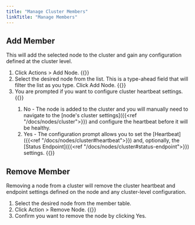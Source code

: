 ```yaml
---
title: "Manage Cluster Members"
linkTitle: "Manage Members"
---
```


## Add Member
This will add the selected node to the cluster and gain any configuration defined at the cluster level.

1. Click Actions > Add Node.
{{<tgimg src="add-node.png" width="40%" caption="Action > Add Node" alt="Action > Add Node" >}}
2. Select the desired node from the list. This is a type-ahead field that will filter the list as you type. Click Add Node.
{{<tgimg src="add-node-list.png" width="50%" caption="Member node selection list" alt="Add node dialog with list of nodes filtered to show those matching 'edge'">}}
3. You are prompted if you want to configure cluster heartbeat settings.
{{<tgimg src="config-heart1.png" width="60%" caption="Prompt to configure heartbeat settings" alt="Prompt to configure heartbeat settings">}}
   1. No - The node is added to the cluster and you will manually need to navigate to the [node's cluster settings]({{<ref "/docs/nodes/cluster">}}) and configure the heartbeat before it will be healthy.
   2. Yes - The configuration prompt allows you to set the [Heartbeat]({{<ref "/docs/nodes/cluster#heartbeat">}}) and, optionally, the [Status Endpoint]({{<ref "/docs/nodes/cluster#status-endpoint">}}) settings.
   {{<tgimg src="config-heart2.png">}}



## Remove Member
Removing a node from a cluster will remove the cluster heartbeat and endpoint settings defined on the node and any cluster-level configuration.

1. Select the desired node from the member table.
2. Click Action > Remove Node.
{{<tgimg src="remove-node.png" width="40%">}}
3. Confirm you want to remove the node by clicking Yes.
